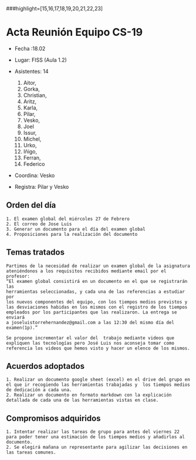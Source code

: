 ###highlight=[15,16,17,18,19,20,21,22,23]
# Acta Reunión Equipo CS-19

- Fecha :18.02
- Lugar: FISS (Aula 1.2)
- Asistentes: 14

    1. Aitor, 
    1. Gorka, 
    1. Christian, 
    1. Aritz,
    1. Karla,
    1. Pilar, 
    1. Vesko, 
    1. Joel
    1. Issur, 
    1. Michel, 
    1. Urko, 
    1. Iñigo, 
    1. Ferran, 
    1. Federico

- Coordina: Vesko
- Registra: Pilar y Vesko
 

## Orden del día
    1. El examen global del miércoles 27 de Febrero
    2. El correo de Jose Luis
    3. Generar un documento para el día del examen global 
    4. Proposiciones para la realización del documento

## Temas tratados
    Partimos de la necesidad de realizar un examen global de la asignatura ateniéndonos a los requisitos recibidos mediante email por el profesor:
    “El examen global consistirá en un documento en el que se registrarán las 
    herramientas seleccionadas, y cada una de las referencias a estudiar por 
    los nuevos componentes del equipo, con los tiempos medios previstos y
    las desviaciones habidas en los mismos con el registro de los tiempos
    empleados por los participantes que las realizaron. La entrega se enviará 
    a joseluistorrehernandez@gmail.com a las 12:30 del mismo día del examen(1p).”
    
    Se propone incrementar el valor del  trabajo mediante videos que expliquen las tecnologías pero José Luis nos aconseja tomar como referencia los videos que hemos visto y hacer un elenco de los mismos.


## Acuerdos adoptados
    1. Realizar un documento google sheet (excel) en el drive del grupo en el que ir recogiendo las herramientas trabajadas y  los tiempos medios de dedicación a cada una.
    2. Realizar un documento en formato markdown con la explicación detallada de cada una de las herramientas vistas en clase. 

## Compromisos adquiridos
    1. Intentar realizar las tareas de grupo para antes del viernes 22 para poder tener una estimación de los tiempos medios y añadirlos al documento.
    2. Se elegirá mañana un representante para agilizar las decisiones en las tareas comunes.


